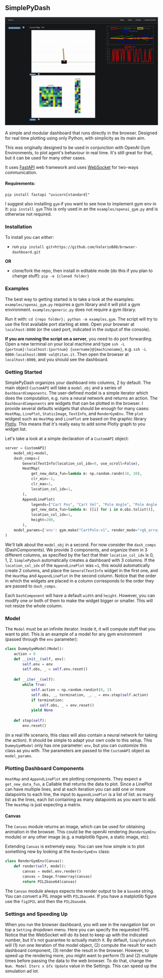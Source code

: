 ## SimplePyDash
<img src="demo.gif">

A simple and modular dashboard that runs directly in the browser. Designed for real time plotting using only Python, with simplicity as its main aim.

This was originally designed to be used in conjunction with OpenAI Gym Environments, to plot agent's behaviour in real time. It's still great for that, but it can be used for many other cases.


It uses [FastAPI](https://fastapi.tiangolo.com/) web framework and uses [WebSocket](https://en.wikipedia.org/wiki/WebSocket) for two-ways communication.

#### Requirements:
`pip install fastapi "uvicorn[standard]"`

I suggest also installing `gym` if you want to see how to implement gym env in it:
`pip install gym`
This is only used in an the `examples/openai_gym.py` and is otherwise not required. 

### Installation
To install you can _either_:
- run `pip install git+https://github.com/ValerioB88/browser-dashboard.git`

**OR**
- clone/fork the repo, then install in editable mode (do this if you plan to change stuff): `pip -e {cloned folder}`  
 
### Examples 
The best way to getting started is to take a look at the examples: `examples/openai_gym.py` requires a gym library and it will plot a gym environment. `examples/generic.py` does not require a gym library.  

Run it with:
`cd {repo folder}; python -m examples.gym`. The script will try to use the first available port starting at `8000`. Open your browser at `localhost:8000` (or the used port, indicated in the output of the console).

**If you are running the script on a server**, you need to do port forwarding. Open a new terminal on your local machine and type `ssh -L {portnum}:localhost:{portnum} {username}@{machinename}`, e.g. `ssh -L 8000:localhost:8000 val@titan.it`. Then open the browser at `localhost:8000`, and you should see the dashboard.

### Getting Started 
SimplePyDash organizes your dashboard into columns, 2 by default.  The main object `CustomAPI` will take a `model_obj` and a series of `DashboardComponents`. The user-defined model is a simple iterator which does the computation, e.g. runs a neural network and returns an action. The `DashboardComponents` are widgets that can be plotted in the browser. I provide several defaults widgets that should be enough for many cases: `HeatMap`, `LinePlot`, `StaticImage`, `TextInfo`, and `RenderGymEnv`. The `plot` widgest such as `HeatMap` and `LinePlot` are based on the graphic library [Plotly](https://plotly.com/python/). This means that it's really easy to add some Plotly graph to you widget list. 

Let's take a look at a simple declaration of a `CustomAPI` object:
```python
server = CustomAPI(
    model_obj=model,
    dash_comps=[
        GeneralTextInfo(location_col_idx=0, use_scroll=False),
        HeatMap(
            get_new_data_fun=lambda m: np.random.randn(10, 10),
            clr_min=-1,
            clr_max=1,
            location_col_idx=1,
        ),
        AppendLinePlot(
            legends=["Cart Pos", "Cart Vel", "Pole Angle", "Pole Angle Vel"],
            get_new_data_fun=lambda m: [[i] for i in m.obs.tolist()],
            location_col_idx=1,
            height=200,
        ),
    model_params={'env': gym.make("CartPole-v1", render_mode="rgb_array")},
)
```
We'll talk about the `model_obj` in a second. For now consider the `dash_comps` (DashComponents). We provide 3 components, and organize them in 3 different columns, as specified by the fact that their `location_col_idx` is 0, 1, 2. `SimplePyDash` automatically creates a dashboard with 3 columns. If the `location_col_idx` of the `AppendLinePlot` was `=1`, this would automatically create 2 columns, and place the `GeneralTextInfo` widget in the first one, and the `HeatMap` and `AppendLinePlot` in the second column. Notice that the order in which the widgets are placed in a column corresponds to the order they are passed to `dash_comps`. 

Each `DashComponent` will have a default `width` and `height`. However, you can modify one or both of them to make the widget bigger or smaller. This will not resize the whole column. 

### Model
The `Model` must be an infinite iterator. Inside it, it will compute stuff that you want to plot.
 This is an example of a model for any gym environment (passed through the `env` parameter):

```python
class DummyGymModel(Model):
    action = 0
    def __init__(self, env):
        self.env = env
        self.obs, _ = self.env.reset()

    def __iter__(self):
        while True:
            self.action = np.random.randint(0, 2)
            self.obs, _, termination, _, _ = env.step(self.action)
            if termination:
                self.obs, _ = env.reset()
            yield None

    def stop(self):
        env.reset()
```
(in a real life scenario, this class will also contain a neural network for taking the action).
It should be simple to adapt your own code to this setup. This `DummyGymModel` only has one parameter: `env`, but you can customize this class as you with. The parameters are passed to the `CustomAPI` object as `model_params`. 

### Plotting Dashboard Components
`HeatMap` and `AppendLinePlot` are plotting components. They expect a `get_new_data_fun`, a Callable that returns the data to plot. Since a LinePlot can have multiple lines, and at each iteration you can add one or more datapoints to each line, the input to `AppendLinePlot` is a list of list: as many list as the lines, each list containing as many datapoints as you want to add. The `HeatMap` is just expecting a matrix. 


#### Canvas
The `Canvas` module returns an image, which can be used for obtaining animation in the browser. This could be the openAI rendering (`RenderGymEnv` module) or any other image (e.g. a matplotlib figure, a static image, etc).

Extending `Canvas` is extremely easy. You can see how simple is to plot something new by looking at the `RenderGymEnv` class: 

```python
class RenderGymEnv(Canvas):
    def render(self, model):
        canvas = model.env.render()
        canvas = Image.fromarray(canvas)
        return PIL2base64(canvas)
```


The `Canvas` module always expects the render output to be a `base64` string. You can convert a PIL image with `PIL2base64`. If you have a matplotlib figure use the `fig2PIL` and then the `PIL2base64`.



### Settings and Speeding Up
When you run the browser dashboard, you will see in the navigation bar on top a `Setting` dropdown menu. Here you can specify the requested FPS. Notice that the WebSocket will do its best to keep up with the indicated number, but it's not guarantee to actually match it. 
By default, `SimplyPyDash` will (1) run one iteration of the model object, (2) compute the result for each dashboard component, (3) render the result in the browser. However, to speed up the rendering more, you might want to perform (1) and (2) multiple times before passing the data to the web browser. To do that, change the `Num. Model Iters x Gfx Update` value in the Settings. This can speed up the simulation ad lot.
